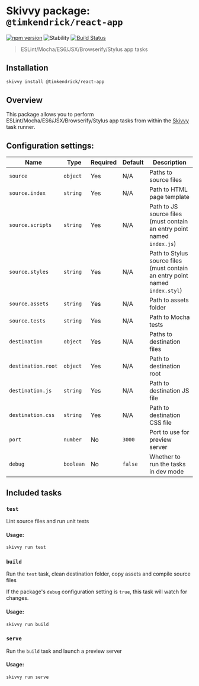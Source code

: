 # Skivvy package: `@timkendrick/react-app`
[![npm version](https://img.shields.io/npm/v/@timkendrick/skivvy-package-react-app.svg)](https://www.npmjs.com/package/@timkendrick/skivvy-package-react-app)
![Stability](https://img.shields.io/badge/stability-stable-brightgreen.svg)
[![Build Status](https://travis-ci.org/timkendrick/skivvy-package-react-app.svg?branch=master)](https://travis-ci.org/timkendrick/skivvy-package-react-app)

> ESLint/Mocha/ES6/JSX/Browserify/Stylus app tasks


## Installation

```bash
skivvy install @timkendrick/react-app
```


## Overview

This package allows you to perform ESLint/Mocha/ES6/JSX/Browserify/Stylus app tasks from within the [Skivvy](https://www.npmjs.com/package/skivvy) task runner.


## Configuration settings:

| Name | Type | Required | Default | Description |
| ---- | ---- | -------- | ------- | ----------- |
| `source` | `object` | Yes | N/A | Paths to source files |
| `source.index` | `string` | Yes | N/A | Path to HTML page template |
| `source.scripts` | `string` | Yes | N/A | Path to JS source files (must contain an entry point named `index.js`) |
| `source.styles` | `string` | Yes | N/A | Path to Stylus source files (must contain an entry point named `index.styl`) |
| `source.assets` | `string` | Yes | N/A | Path to assets folder |
| `source.tests` | `string` | Yes | N/A | Path to Mocha tests |
| `destination` | `object` | Yes | N/A | Paths to destination files |
| `destination.root` | `object` | Yes | N/A | Path to destination root |
| `destination.js` | `string` | Yes | N/A | Path to destination JS file |
| `destination.css` | `string` | Yes | N/A | Path to destination CSS file |
| `port` | `number` | No | `3000` | Port to use for preview server |
| `debug` | `boolean` | No | `false` | Whether to run the tasks in dev mode |


## Included tasks

### `test`

Lint source files and run unit tests

#### Usage:

```bash
skivvy run test
```


### `build`

Run the `test` task, clean destination folder, copy assets and compile source files

If the package's `debug` configuration setting is `true`, this task will watch for changes.

#### Usage:

```bash
skivvy run build
```


### `serve`

Run the `build` task and launch a preview server

#### Usage:

```bash
skivvy run serve
```
